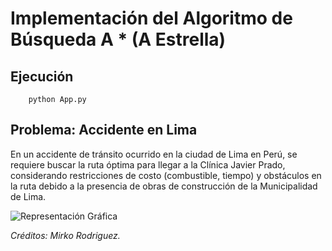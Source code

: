 # Implementación del Algoritmo de Búsqueda A * (A Estrella)

## Ejecución

        python App.py

## Problema: Accidente en Lima

En un accidente de tránsito ocurrido en la ciudad de Lima en Perú, se requiere buscar la ruta óptima para llegar a la Clínica Javier Prado, considerando restricciones de costo (combustible, tiempo) y obstáculos en la ruta debido a la presencia de obras de
construcción de la Municipalidad de Lima.

![Representación Gráfica](http://www.solocodigoweb.com/wp-content/uploads/2019/11/accidente_lima_algoritmo_a_estrella.jpg)

*Créditos: Mirko Rodriguez.*

